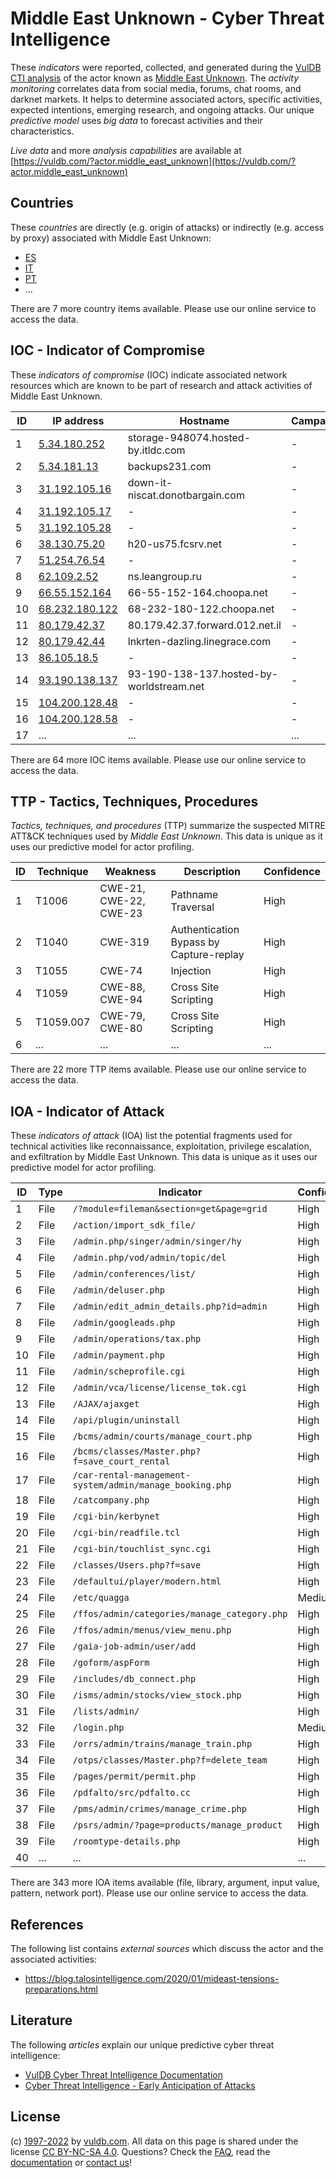 # Middle East Unknown - Cyber Threat Intelligence

These _indicators_ were reported, collected, and generated during the [VulDB CTI analysis](https://vuldb.com/?kb.cti) of the actor known as [Middle East Unknown](https://vuldb.com/?actor.middle_east_unknown). The _activity monitoring_ correlates data from social media, forums, chat rooms, and darknet markets. It helps to determine associated actors, specific activities, expected intentions, emerging research, and ongoing attacks. Our unique _predictive model_ uses _big data_ to forecast activities and their characteristics.

_Live data_ and more _analysis capabilities_ are available at [https://vuldb.com/?actor.middle_east_unknown](https://vuldb.com/?actor.middle_east_unknown)

## Countries

These _countries_ are directly (e.g. origin of attacks) or indirectly (e.g. access by proxy) associated with Middle East Unknown:

* [ES](https://vuldb.com/?country.es)
* [IT](https://vuldb.com/?country.it)
* [PT](https://vuldb.com/?country.pt)
* ...

There are 7 more country items available. Please use our online service to access the data.

## IOC - Indicator of Compromise

These _indicators of compromise_ (IOC) indicate associated network resources which are known to be part of research and attack activities of Middle East Unknown.

ID | IP address | Hostname | Campaign | Confidence
-- | ---------- | -------- | -------- | ----------
1 | [5.34.180.252](https://vuldb.com/?ip.5.34.180.252) | storage-948074.hosted-by.itldc.com | - | High
2 | [5.34.181.13](https://vuldb.com/?ip.5.34.181.13) | backups231.com | - | High
3 | [31.192.105.16](https://vuldb.com/?ip.31.192.105.16) | down-it-niscat.donotbargain.com | - | High
4 | [31.192.105.17](https://vuldb.com/?ip.31.192.105.17) | - | - | High
5 | [31.192.105.28](https://vuldb.com/?ip.31.192.105.28) | - | - | High
6 | [38.130.75.20](https://vuldb.com/?ip.38.130.75.20) | h20-us75.fcsrv.net | - | High
7 | [51.254.76.54](https://vuldb.com/?ip.51.254.76.54) | - | - | High
8 | [62.109.2.52](https://vuldb.com/?ip.62.109.2.52) | ns.leangroup.ru | - | High
9 | [66.55.152.164](https://vuldb.com/?ip.66.55.152.164) | 66-55-152-164.choopa.net | - | High
10 | [68.232.180.122](https://vuldb.com/?ip.68.232.180.122) | 68-232-180-122.choopa.net | - | High
11 | [80.179.42.37](https://vuldb.com/?ip.80.179.42.37) | 80.179.42.37.forward.012.net.il | - | High
12 | [80.179.42.44](https://vuldb.com/?ip.80.179.42.44) | lnkrten-dazling.linegrace.com | - | High
13 | [86.105.18.5](https://vuldb.com/?ip.86.105.18.5) | - | - | High
14 | [93.190.138.137](https://vuldb.com/?ip.93.190.138.137) | 93-190-138-137.hosted-by-worldstream.net | - | High
15 | [104.200.128.48](https://vuldb.com/?ip.104.200.128.48) | - | - | High
16 | [104.200.128.58](https://vuldb.com/?ip.104.200.128.58) | - | - | High
17 | ... | ... | ... | ...

There are 64 more IOC items available. Please use our online service to access the data.

## TTP - Tactics, Techniques, Procedures

_Tactics, techniques, and procedures_ (TTP) summarize the suspected MITRE ATT&CK techniques used by _Middle East Unknown_. This data is unique as it uses our predictive model for actor profiling.

ID | Technique | Weakness | Description | Confidence
-- | --------- | -------- | ----------- | ----------
1 | T1006 | CWE-21, CWE-22, CWE-23 | Pathname Traversal | High
2 | T1040 | CWE-319 | Authentication Bypass by Capture-replay | High
3 | T1055 | CWE-74 | Injection | High
4 | T1059 | CWE-88, CWE-94 | Cross Site Scripting | High
5 | T1059.007 | CWE-79, CWE-80 | Cross Site Scripting | High
6 | ... | ... | ... | ...

There are 22 more TTP items available. Please use our online service to access the data.

## IOA - Indicator of Attack

These _indicators of attack_ (IOA) list the potential fragments used for technical activities like reconnaissance, exploitation, privilege escalation, and exfiltration by Middle East Unknown. This data is unique as it uses our predictive model for actor profiling.

ID | Type | Indicator | Confidence
-- | ---- | --------- | ----------
1 | File | `/?module=fileman&section=get&page=grid` | High
2 | File | `/action/import_sdk_file/` | High
3 | File | `/admin.php/singer/admin/singer/hy` | High
4 | File | `/admin.php/vod/admin/topic/del` | High
5 | File | `/admin/conferences/list/` | High
6 | File | `/admin/deluser.php` | High
7 | File | `/admin/edit_admin_details.php?id=admin` | High
8 | File | `/admin/googleads.php` | High
9 | File | `/admin/operations/tax.php` | High
10 | File | `/admin/payment.php` | High
11 | File | `/admin/scheprofile.cgi` | High
12 | File | `/admin/vca/license/license_tok.cgi` | High
13 | File | `/AJAX/ajaxget` | High
14 | File | `/api/plugin/uninstall` | High
15 | File | `/bcms/admin/courts/manage_court.php` | High
16 | File | `/bcms/classes/Master.php?f=save_court_rental` | High
17 | File | `/car-rental-management-system/admin/manage_booking.php` | High
18 | File | `/catcompany.php` | High
19 | File | `/cgi-bin/kerbynet` | High
20 | File | `/cgi-bin/readfile.tcl` | High
21 | File | `/cgi-bin/touchlist_sync.cgi` | High
22 | File | `/classes/Users.php?f=save` | High
23 | File | `/defaultui/player/modern.html` | High
24 | File | `/etc/quagga` | Medium
25 | File | `/ffos/admin/categories/manage_category.php` | High
26 | File | `/ffos/admin/menus/view_menu.php` | High
27 | File | `/gaia-job-admin/user/add` | High
28 | File | `/goform/aspForm` | High
29 | File | `/includes/db_connect.php` | High
30 | File | `/isms/admin/stocks/view_stock.php` | High
31 | File | `/lists/admin/` | High
32 | File | `/login.php` | Medium
33 | File | `/orrs/admin/trains/manage_train.php` | High
34 | File | `/otps/classes/Master.php?f=delete_team` | High
35 | File | `/pages/permit/permit.php` | High
36 | File | `/pdfalto/src/pdfalto.cc` | High
37 | File | `/pms/admin/crimes/manage_crime.php` | High
38 | File | `/psrs/admin/?page=products/manage_product` | High
39 | File | `/roomtype-details.php` | High
40 | ... | ... | ...

There are 343 more IOA items available (file, library, argument, input value, pattern, network port). Please use our online service to access the data.

## References

The following list contains _external sources_ which discuss the actor and the associated activities:

* https://blog.talosintelligence.com/2020/01/mideast-tensions-preparations.html

## Literature

The following _articles_ explain our unique predictive cyber threat intelligence:

* [VulDB Cyber Threat Intelligence Documentation](https://vuldb.com/?kb.cti)
* [Cyber Threat Intelligence - Early Anticipation of Attacks](https://www.scip.ch/en/?labs.20201022)

## License

(c) [1997-2022](https://vuldb.com/?kb.changelog) by [vuldb.com](https://vuldb.com/?kb.about). All data on this page is shared under the license [CC BY-NC-SA 4.0](https://creativecommons.org/licenses/by-nc-sa/4.0/). Questions? Check the [FAQ](https://vuldb.com/?kb.faq), read the [documentation](https://vuldb.com/?kb) or [contact us](https://vuldb.com/?contact)!
